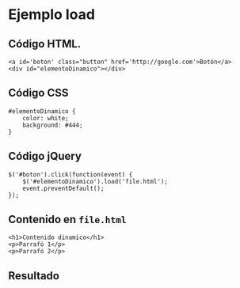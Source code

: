 <script>$(document).ready(function(){
	url = "https://api.twitter.com/1/statuses/user_timeline.json?include_entities=true&include_rts=true&screen_name="

var flickerAPI = "http://api.flickr.com/services/feeds/photos_public.gne?jsoncallback=?";
$.getJSON( flickerAPI, {
tags: "fitorec",
tagmode: "any",
format: "json"
})
.done(function( data ) {
$.each( data.items, function( i, item ) {
$( "<img/>" ).attr( "src", item.media.m ).appendTo( "#images" );
if ( i === 3 ) {
return false;
}
});
});

});</script>
<style type="text/css" media="all">#elementoDinamico {
	color: white;
	background: #444;
}</style>

# Ejemplo load


## Código HTML.

	<a id='boton' class="button" href='http://google.com'>Botón</a>
	<div id="elementoDinamico"></div>

## Código CSS
	#elementoDinamico {
		color: white;
		background: #444;
	}

## Código jQuery
	
	$('#boton').click(function(event) {
		$('#elementoDinamico').load('file.html');
		event.preventDefault();
	});

## Contenido en `file.html`
	<h1>Contenido dinamico</h1>
	<p>Parrafó 1</p>
	<p>Parrafó 2</p>

## Resultado

 <div id="images"></div>
